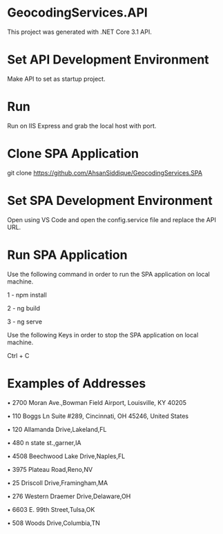 # GeocodingServices.API

This project was generated with .NET Core 3.1 API.

# Set API Development Environment 

Make API to set as startup project.

# Run

Run on IIS Express and grab the local host with port.

# Clone SPA Application

git clone https://github.com/AhsanSiddique/GeocodingServices.SPA

# Set SPA Development Environment

Open using VS Code and open the config.service file and replace the API URL.

# Run SPA Application

Use the following command in order to run the SPA application on local machine.

1 - npm install

2 - ng build

3 - ng serve

Use the following Keys in order to stop the SPA application on local machine.

Ctrl + C

# Examples of Addresses

• 2700 Moran Ave.,Bowman Field Airport, Louisville, KY 40205

• 110 Boggs Ln Suite #289, Cincinnati, OH 45246, United States

• 120 Allamanda Drive,Lakeland,FL

• 480 n state st.,garner,IA

• 4508 Beechwood Lake Drive,Naples,FL

• 3975 Plateau Road,Reno,NV

• 25 Driscoll Drive,Framingham,MA

• 276 Western Draemer Drive,Delaware,OH

• 6603 E. 99th Street,Tulsa,OK

• 508 Woods Drive,Columbia,TN

